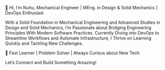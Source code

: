👋 Hi, I’m Nuhu,
Mechanical Engineer | MEng. in Design & Solid Mechanics | DevOps Enthusiast

With a Solid Foundation in Mechanical Engineering and Advanced Studies in Design and Solid Mechanics, I’m Passionate about Bridging Engineering Principles With Modern Software Practices. Currently Diving into DevOps to Streamline Workflows and Automate Infrastructure, I Thrive on Learning Quickly and Tackling New Challenges.

🚀 Fast Learner | Problem Solver | Always Curious about New Tech

Let’s Connect and Build Something Amazing!
